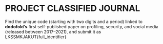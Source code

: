 # PROJECT CLASSIFIED JOURNAL

Find the unique code (starting with two digits and a period) linked to **dodofold’s** first self-published paper on profiling, security, and social media (released between 2017–2021), and submit it as LKSSMKJAKUT{full_identifier}